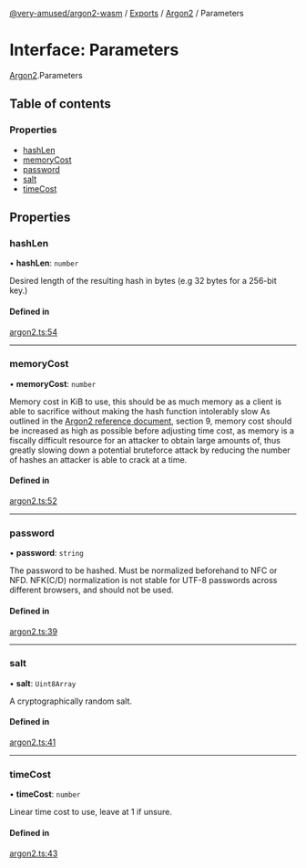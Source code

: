 [@very-amused/argon2-wasm](../README.md) / [Exports](../modules.md) / [Argon2](../modules/Argon2.md) / Parameters

# Interface: Parameters

[Argon2](../modules/Argon2.md).Parameters

## Table of contents

### Properties

- [hashLen](Argon2.Parameters.md#hashlen)
- [memoryCost](Argon2.Parameters.md#memorycost)
- [password](Argon2.Parameters.md#password)
- [salt](Argon2.Parameters.md#salt)
- [timeCost](Argon2.Parameters.md#timecost)

## Properties

### hashLen

• **hashLen**: `number`

Desired length of the resulting hash in bytes (e.g 32 bytes for a 256-bit key.)

#### Defined in

[argon2.ts:54](https://github.com/very-amused/argon2-wasm/blob/123f4be/src/argon2.ts#L54)

___

### memoryCost

• **memoryCost**: `number`

Memory cost in KiB to use,
this should be as much memory as a client is able to sacrifice without making the hash function intolerably slow
As outlined in the [Argon2 reference document](https://github.com/P-H-C/phc-winner-argon2/blob/master/argon2-specs.pdf), section 9,
memory cost should be increased as high as possible before adjusting time cost,
as memory is a fiscally difficult resource for an attacker to obtain large amounts of, thus greatly slowing down a potential bruteforce attack
by reducing the number of hashes an attacker is able to crack at a time.

#### Defined in

[argon2.ts:52](https://github.com/very-amused/argon2-wasm/blob/123f4be/src/argon2.ts#L52)

___

### password

• **password**: `string`

The password to be hashed. Must be normalized beforehand to NFC or NFD. NFK(C/D) normalization is not stable for UTF-8 passwords across different browsers, and should not be used.

#### Defined in

[argon2.ts:39](https://github.com/very-amused/argon2-wasm/blob/123f4be/src/argon2.ts#L39)

___

### salt

• **salt**: `Uint8Array`

A cryptographically random salt.

#### Defined in

[argon2.ts:41](https://github.com/very-amused/argon2-wasm/blob/123f4be/src/argon2.ts#L41)

___

### timeCost

• **timeCost**: `number`

Linear time cost to use, leave at 1 if unsure.

#### Defined in

[argon2.ts:43](https://github.com/very-amused/argon2-wasm/blob/123f4be/src/argon2.ts#L43)
